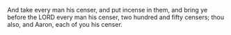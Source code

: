 And take every man his censer, and put incense in them, and bring ye before the LORD every man his censer, two hundred and fifty censers; thou also, and Aaron, each of you his censer.
